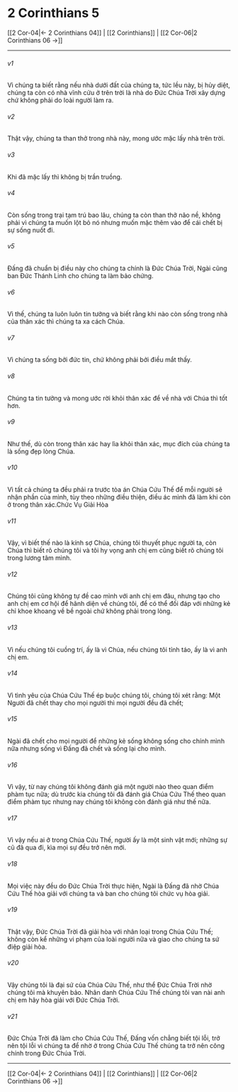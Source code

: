 # 2 Corinthians 5

[[2 Cor-04|← 2 Corinthians 04]] | [[2 Corinthians]] | [[2 Cor-06|2 Corinthians 06 →]]
***



###### v1 
Vì chúng ta biết rằng nếu nhà dưới đất của chúng ta, tức lều này, bị hủy diệt, chúng ta còn có nhà vĩnh cửu ở trên trời là nhà do Đức Chúa Trời xây dựng chứ không phải do loài người làm ra. 

###### v2 
Thật vậy, chúng ta than thở trong nhà này, mong ước mặc lấy nhà trên trời. 

###### v3 
Khi đã mặc lấy thì không bị trần truồng. 

###### v4 
Còn sống trong trại tạm trú bao lâu, chúng ta còn than thở não nề, không phải vì chúng ta muốn lột bỏ nó nhưng muốn mặc thêm vào để cái chết bị sự sống nuốt đi. 

###### v5 
Đấng đã chuẩn bị điều này cho chúng ta chính là Đức Chúa Trời, Ngài cũng ban Đức Thánh Linh cho chúng ta làm bảo chứng. 

###### v6 
Vì thế, chúng ta luôn luôn tin tưởng và biết rằng khi nào còn sống trong nhà của thân xác thì chúng ta xa cách Chúa. 

###### v7 
Vì chúng ta sống bởi đức tin, chứ không phải bởi điều mắt thấy. 

###### v8 
Chúng ta tin tưởng và mong ước rời khỏi thân xác để về nhà với Chúa thì tốt hơn. 

###### v9 
Như thế, dù còn trong thân xác hay lìa khỏi thân xác, mục đích của chúng ta là sống đẹp lòng Chúa. 

###### v10 
Vì tất cả chúng ta đều phải ra trước tòa án Chúa Cứu Thế để mỗi người sẽ nhận phần của mình, tùy theo những điều thiện, điều ác mình đã làm khi còn ở trong thân xác.Chức Vụ Giải Hòa 

###### v11 
Vậy, vì biết thế nào là kính sợ Chúa, chúng tôi thuyết phục người ta, còn Chúa thì biết rõ chúng tôi và tôi hy vọng anh chị em cũng biết rõ chúng tôi trong lương tâm mình. 

###### v12 
Chúng tôi cũng không tự đề cao mình với anh chị em đâu, nhưng tạo cho anh chị em cơ hội để hãnh diện về chúng tôi, để có thể đối đáp với những kẻ chỉ khoe khoang về bề ngoài chứ không phải trong lòng. 

###### v13 
Vì nếu chúng tôi cuồng trí, ấy là vì Chúa, nếu chúng tôi tỉnh táo, ấy là vì anh chị em. 

###### v14 
Vì tình yêu của Chúa Cứu Thế ép buộc chúng tôi, chúng tôi xét rằng: Một Người đã chết thay cho mọi người thì mọi người đều đã chết; 

###### v15 
Ngài đã chết cho mọi người để những kẻ sống không sống cho chính mình nữa nhưng sống vì Đấng đã chết và sống lại cho mình. 

###### v16 
Vì vậy, từ nay chúng tôi không đánh giá một người nào theo quan điểm phàm tục nữa; dù trước kia chúng tôi đã đánh giá Chúa Cứu Thế theo quan điểm phàm tục nhưng nay chúng tôi không còn đánh giá như thế nữa. 

###### v17 
Vì vậy nếu ai ở trong Chúa Cứu Thế, người ấy là một sinh vật mới; những sự cũ đã qua đi, kìa mọi sự đều trở nên mới. 

###### v18 
Mọi việc này đều do Đức Chúa Trời thực hiện, Ngài là Đấng đã nhờ Chúa Cứu Thế hòa giải với chúng ta và ban cho chúng tôi chức vụ hòa giải. 

###### v19 
Thật vậy, Đức Chúa Trời đã giải hòa với nhân loại trong Chúa Cứu Thế; không còn kể những vi phạm của loài người nữa và giao cho chúng ta sứ điệp giải hòa. 

###### v20 
Vậy chúng tôi là đại sứ của Chúa Cứu Thế, như thể Đức Chúa Trời nhờ chúng tôi mà khuyên bảo. Nhân danh Chúa Cứu Thế chúng tôi van nài anh chị em hãy hòa giải với Đức Chúa Trời. 

###### v21 
Đức Chúa Trời đã làm cho Chúa Cứu Thế, Đấng vốn chẳng biết tội lỗi, trở nên tội lỗi vì chúng ta để nhờ ở trong Chúa Cứu Thế chúng ta trở nên công chính trong Đức Chúa Trời.

***
[[2 Cor-04|← 2 Corinthians 04]] | [[2 Corinthians]] | [[2 Cor-06|2 Corinthians 06 →]]
